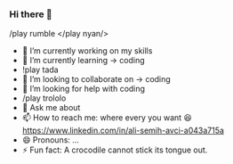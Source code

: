 ### Hi there 👋
/play rumble
</play nyan/>
- 🔭 I’m currently working on my skills 
- 🌱 I’m currently learning -> coding 
- !play tada
- 👯 I’m looking to collaborate on -> coding 
- 🤔 I’m looking for help with coding 
- /play trololo
- 💬 Ask me about 
- 📫 How to reach me: where every you want :laughing: https://www.linkedin.com/in/ali-semih-avci-a043a715a
- 😄 Pronouns: ...
- ⚡ Fun fact: A crocodile cannot stick its tongue out.
<!--
**AliSemihh/AliSemihh** is a ✨ _special_ ✨ repository because its `README.md` (this file) appears on your GitHub profile.

Here are some ideas to get you started:
/play rumble
/play nyan
- 🔭 I’m currently working on my skills 
- 🌱 I’m currently learning -> coding /play tada
- 👯 I’m looking to collaborate on -> coding 
- 🤔 I’m looking for help with coding /play trololo
- 💬 Ask me about 
- 📫 How to reach me: where every you want :laughing: https://www.linkedin.com/in/ali-semih-avci-a043a715a
- 😄 Pronouns: ...
- ⚡ Fun fact: A crocodile cannot stick its tongue out.

-->

